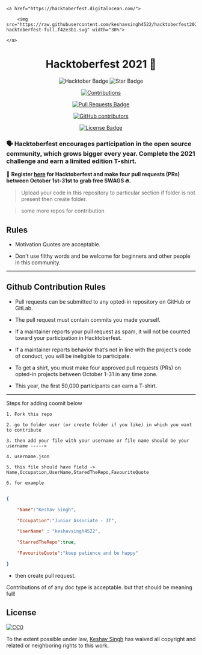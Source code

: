 
<p align="center">

    <a href="https://hacktoberfest.digitalocean.com/">

        <img src="https://raw.githubusercontent.com/keshavsingh4522/hacktoberfest2021/35fc6060c5ddead5792f29a2437fea160dbe9804/Assets/logo-hacktoberfest-full.f42e3b1.svg" width="30%">

    </a>

</p>

<h1 align="center"> Hacktoberfest 2021 🎉</h1>

<div align="center">

  

<img src="https://img.shields.io/badge/hacktoberfest-2021-blueviolet" alt="Hacktober Badge"/>

 <img src="https://img.shields.io/static/v1?label=%F0%9F%8C%9F&message=If%20Useful&style=style=flat&color=BC4E99" alt="Star Badge"/>

 <a href="https://github.com/keshavsingh4522" ><img src="https://img.shields.io/badge/Contributions-welcome-violet.svg?style=flat&logo=git" alt="Contributions" /></a>

<a href="https://github.com/open-for-everyone/HacktoberFest-2021/pulls"><img src="https://img.shields.io/github/issues-pr/open-for-everyone/HacktoberFest-2021" alt="Pull Requests Badge"/></a>

<a href="https://github.com/open-for-everyone/HacktoberFest-2021/graphs/contributors"><img alt="GitHub contributors" src="https://img.shields.io/github/contributors/open-for-everyone/HacktoberFest-2021?color=2b9348"></a>

<a href="https://github.com/open-for-everyone/HacktoberFest-2021/blob/master/LICENSE"><img src="https://img.shields.io/github/license/open-for-everyone/HacktoberFest-2021?color=2b9348" alt="License Badge"/></a>

</div>

### 🗣 Hacktoberfest encourages participation in the open source community, which grows bigger every year. Complete the 2021 challenge and earn a limited edition T-shirt.

📢 **Register [here](https://hacktoberfest.digitalocean.com) for Hacktoberfest and make four pull requests (PRs) between October 1st-31st to grab free SWAGS 🔥.**

> Upload your code in this repository to particular section if folder is not present then create folder.

> some more repos for contribution

## Rules

- Motivation Quotes are acceptable.

- Don't use filthy words and be welcome for beginners and other people in this community.

---

## Github Contribution Rules

- Pull requests can be submitted to any opted-in repository on GitHub or GitLab.

- The pull request must contain commits you made yourself.

- If a maintainer reports your pull request as spam, it will not be counted toward your participation in Hacktoberfest.

- If a maintainer reports behavior that’s not in line with the project’s code of conduct, you will be ineligible to participate.

- To get a shirt, you must make four approved pull requests (PRs) on opted-in projects between October 1-31 in any time zone.

- This year, the first 50,000 participants can earn a T-shirt.

---

Steps for adding coomit below

    1. Fork this repo

    2. go to folder user (or create folder if you like) in which you want to contribute

    3. then add your file with your username or file name should be your username ----->

    4. username.json

    5. this file should have field -> Name,Occupation,UserName,StaredTheRepo,FavouriteQuote

    6. for example

```json

{

    "Name":"Keshav Singh",

    "Occupation":"Junior Associate - IT",

    "UserName" : "keshavsingh4522",

    "StarredTheRepo":true,

    "FavouriteQuote":"keep patience and be happy"

}

```   

- then create pull request.

<!-- markdownlint-enable -->

<!-- prettier-ignore-end -->

<!-- ALL-CONTRIBUTORS-LIST:END -->

Contributions of of any doc type is acceptable. but that should be meaning full!

## License

[![CC0](https://licensebuttons.net/p/zero/1.0/88x31.png)](https://creativecommons.org/publicdomain/zero/1.0/)

To the extent possible under law, [Keshav Singh](https://www.linkedin.com/in/keshavsingh4522/) has waived all copyright and related or neighboring rights to this work.
